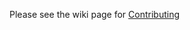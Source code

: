 Please see the wiki page for [Contributing](https://github.com/AzureAD/microsoft-authentication-library-for-dotnet/wiki/Contributing-overview)

